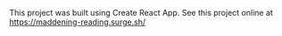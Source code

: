 This project was built using Create React App.
See this project online at https://maddening-reading.surge.sh/